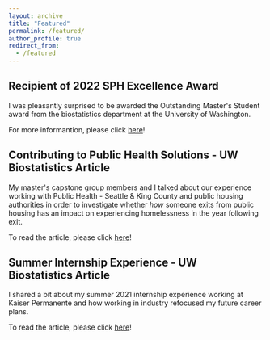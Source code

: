 ```yaml
---
layout: archive
title: "Featured"
permalink: /featured/
author_profile: true
redirect_from:
  - /featured
---
```


## Recipient of 2022 SPH Excellence Award
I was pleasantly surprised to be awarded the Outstanding Master's Student award from the biostatistics department at the University of Washington.   

For more informantion, please click [here](https://www.biostat.washington.edu/news/stories/biostatistics-students-faculty-and-staff-honored-2022-sph-excellence-awards)!

## Contributing to Public Health Solutions - UW Biostatistics Article
My master's capstone group members and I talked about our experience working with Public Health - Seattle & King County and public housing authorities in order to investigate whether *how* someone exits from public housing has an impact on experiencing homelessness in the year following exit.  

To read the article, please click [here](https://www.biostat.washington.edu/news/stories/ms-capstone-students-contribute-public-health-solutions)!


## Summer Internship Experience - UW Biostatistics Article
I shared a bit about my summer 2021 internship experience working at Kaiser Permanente and how working in industry refocused my future career plans. 

To read the article, please click [here](https://www.biostat.washington.edu/news/stories/student-summer-experience-refocuses-future-plans)!

